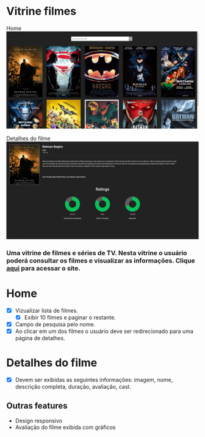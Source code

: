 # Vitrine filmes

Home
![home page](/screenshots/home.png)

Detalhes do filme
![home page](/screenshots/details.png)

### Uma vitrine de filmes e séries de TV. Nesta vitrine o usuário poderá consultar os filmes e visualizar as informações. Clique [aqui](https://vitrine-filmes.herokuapp.com/) para acessar o site.

# Home
- [x] Vizualizar lista de filmes.
   - [x] Exibir 10 filmes e paginar o restante.
- [x] Campo de pesquisa pelo nome.
- [x] Ao clicar em um dos filmes o usuário deve ser redirecionado para uma página de detalhes. 

# Detalhes do filme
- [x] Devem ser exibidas as seguintes informações: imagem, nome, descrição completa, duração, avaliação, cast.


## Outras features
 - Design responsivo
 - Avaliação do filme exibida com gráficos
